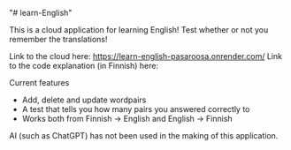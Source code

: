 "# learn-English"

This is a cloud application for learning English! Test whether or not you
remember the translations!

Link to the cloud here: https://learn-english-pasaroosa.onrender.com/
Link to the code explanation (in Finnish) here:

Current features

- Add, delete and update wordpairs
- A test that tells you how many pairs you answered correctly to
- Works both from Finnish -> English and English -> Finnish

AI (such as ChatGPT) has not been used in the making of this application.
